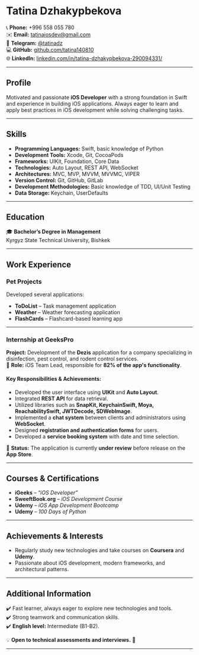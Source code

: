 
# **Tatina Dzhakypbekova**  
📞 **Phone:** +996 558 055 780  
✉️ **Email:** tatinaiosdev@gmail.com  
💬 **Telegram:** [@tatinadz](https://t.me/tatinadz)  
💻 **GitHub:** [github.com/tatina140810](https://github.com/tatina140810)  
🌐 **LinkedIn:** [linkedin.com/in/tatina-dzhakypbekova-290094331/](https://www.linkedin.com/in/tatina-dzhakypbekova-290094331/)  

---

## **Profile**  
Motivated and passionate **iOS Developer** with a strong foundation in Swift and experience in building iOS applications. Always eager to learn and apply best practices in iOS development while solving challenging tasks.  

---

## **Skills**  
- **Programming Languages:** Swift, basic knowledge of Python  
- **Development Tools:** Xcode, Git, CocoaPods  
- **Frameworks:** UIKit, Foundation, Core Data  
- **Technologies:** Auto Layout, REST API, WebSocket  
- **Architectures:** MVC, MVP, MVVM, MVVMC, VIPER  
- **Version Control:** Git, GitHub, GitLab  
- **Development Methodologies:** Basic knowledge of TDD, UI/Unit Testing  
- **Data Storage:** Keychain, UserDefaults  

---

## **Education**  
🎓 **Bachelor’s Degree in Management**  
Kyrgyz State Technical University, Bishkek  

---

## **Work Experience**  

### **Pet Projects**  
Developed several applications:  
- **ToDoList** – Task management application  
- **Weather** – Weather forecasting application  
- **FlashCards** – Flashcard-based learning app  

---

### **Internship at GeeksPro**  
**Project:** Development of the **Dezis** application for a company specializing in disinfection, pest control, and rodent control services.  
📌 **Role:** iOS Team Lead, responsible for **82% of the app's functionality**.  

#### **Key Responsibilities & Achievements:**  
- Developed the user interface using **UIKit** and **Auto Layout**.  
- Integrated **REST API** for data retrieval.  
- Utilized libraries such as **SnapKit, KeychainSwift, Moya, ReachabilitySwift, JWTDecode, SDWebImage**.  
- Implemented a **chat system** between clients and administrators using **WebSocket**.  
- Designed **registration and authentication forms** for users.  
- Developed a **service booking system** with date and time selection.  

📌 **Status:** The application is currently **under review** before release on the **App Store**.  

---

## **Courses & Certifications**  
- **iGeeks** – *“iOS Developer”*  
- **SweeftBook.org** – *iOS Development Course*  
- **Udemy** – *iOS App Development Bootcamp*  
- **Udemy** – *100 Days of Python*  

---

## **Achievements & Interests**  
- Regularly study new technologies and take courses on **Coursera** and **Udemy**.  
- Passionate about iOS development, modern frameworks, and architectural patterns.  

---

## **Additional Information**  
✔️ Fast learner, always eager to explore new technologies and tools.  
✔️ Strong teamwork and communication skills.  
✔️ **English level:** Intermediate (B1-B2).  

💡 **Open to technical assessments and interviews.** 🚀  

---

